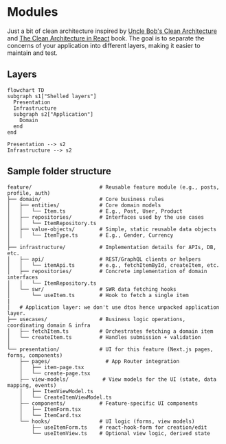 # Modules

Just a bit of clean architecture inspired by [Uncle Bob's Clean Architecture](https://www.oreilly.com/library/view/clean-architecture-a/9780134494166/) and [The Clean Architecture in React](https://leanpub.com/the-clean-architecture-in-react/read) book.
The goal is to separate the concerns of your application into different layers, making it easier to maintain and test.

## Layers

```mermaid
flowchart TD
subgraph s1["Shelled layers"]
  Presentation
  Infrastructure
  subgraph s2["Application"]
    Domain
  end
end

Presentation --> s2
Infrastructure --> s2
```

## Sample folder structure

```
feature/                      # Reusable feature module (e.g., posts, profile, auth)
├── domain/                   # Core business rules
│   ├── entities/             # Core domain models
│   │   └── Item.ts           # E.g., Post, User, Product
│   ├── repositories/         # Interfaces used by the use cases
│   │   └── ItemRepository.ts
│   ├── value-objects/        # Simple, static reusable data objects
│   │   └── ItemType.ts       # E.g., Gender, Currency
│
├── infrastructure/           # Implementation details for APIs, DB, etc.
│   ├── api/                  # REST/GraphQL clients or helpers
│   │   └── itemApi.ts        # e.g., fetchItemById, createItem, etc.
│   ├── repositories/         # Concrete implementation of domain interfaces
│   │   └── ItemRepository.ts
│   └── swr/                  # SWR data fetching hooks
│       └── useItem.ts        # Hook to fetch a single item
|
│   # Application layer: we don't use dtos hence unpacked application layer.
├── usecases/                 # Business logic operations, coordinating domain & infra
│   ├── fetchItem.ts          # Orchestrates fetching a domain item
│   └── createItem.ts         # Handles submission + validation
│
└── presentation/             # UI for this feature (Next.js pages, forms, components)
    ├── pages/                  # App Router integration
    │   ├── item-page.tsx
    │   └── create-page.tsx
    ├── view-models/           # View models for the UI (state, data mapping, events)
    │   ├── ItemViewModel.ts
    │   └── CreateItemViewModel.ts
    ├── components/           # Feature-specific UI components
    │   ├── ItemForm.tsx
    │   └── ItemCard.tsx
    └── hooks/                # UI logic (forms, view models)
        ├── useItemForm.ts    # react-hook-form for creation/edit
        └── useItemView.ts    # Optional view logic, derived state
```
